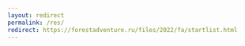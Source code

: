 ```yaml
---
layout: redirect
permalink: /res/
redirect: https://forestadventure.ru/files/2022/fa/startlist.html
---
```

